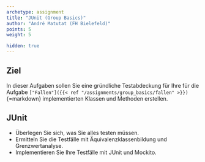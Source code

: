```yaml
---
archetype: assignment
title: "JUnit (Group Basics)"
author: "André Matutat (FH Bielefeld)"
points: 5
weight: 5

hidden: true
---
```


## Ziel

In dieser Aufgaben sollen Sie eine gründliche Testabdeckung für Ihre für die Aufgabe `["Fallen"]({{< ref "/assignments/group_basics/fallen" >}})`{=markdown} implementierten Klassen und Methoden erstellen.

## JUnit

- Überlegen Sie sich, was Sie alles testen müssen.
- Ermitteln Sie die Testfälle mit Äquivalenzklassenbildung und Grenzwertanalyse.
- Implementieren Sie Ihre Testfälle mit JUnit und Mockito.
